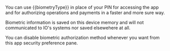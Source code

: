 You can use {{biometryType}} in place of your PIN for accessing the app and for authorizing operations and payments in a faster and more sure way.

Biometric information is saved on this device memory and will not communicated to IO's systems nor saved elsewehere at all.

You can disable biometric authorization method whenever you want from this app security preference pane.
